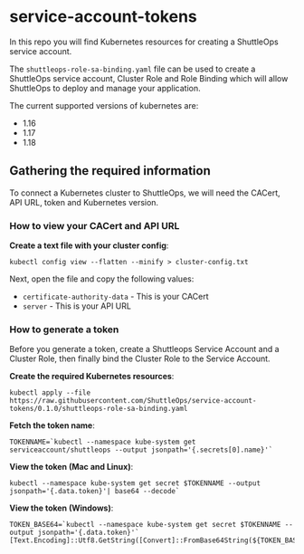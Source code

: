 # service-account-tokens

In this repo you will find Kubernetes resources for creating a ShuttleOps service account.

The `shuttleops-role-sa-binding.yaml` file can be used to create a ShuttleOps service account, Cluster Role and Role Binding which will allow ShuttleOps to deploy and manage your application.

The current supported versions of kubernetes are:

- 1.16
- 1.17
- 1.18

## Gathering the required information

To connect a Kubernetes cluster to ShuttleOps, we will need the CACert, API URL, token and Kubernetes version.

### How to view your CACert and API URL

**Create a text file with your cluster config**:

```
kubectl config view --flatten --minify > cluster-config.txt
```

Next, open the file and copy the following values:

- `certificate-authority-data` - This is your CACert
- `server` - This is your API URL

### How to generate a token

Before you generate a token, create a Shuttleops Service Account and a Cluster Role, then finally bind the Cluster Role to the Service Account.

**Create the required Kubernetes resources**:

```
kubectl apply --file https://raw.githubusercontent.com/ShuttleOps/service-account-tokens/0.1.0/shuttleops-role-sa-binding.yaml
```

**Fetch the token name**:

```
TOKENNAME=`kubectl --namespace kube-system get serviceaccount/shuttleops --output jsonpath='{.secrets[0].name}'`
```

**View the token (Mac and Linux)**:

```
kubectl --namespace kube-system get secret $TOKENNAME --output jsonpath='{.data.token}'| base64 --decode`
```

**View the token (Windows)**:

```
TOKEN_BASE64=`kubectl --namespace kube-system get secret $TOKENNAME --output jsonpath='{.data.token}'`
[Text.Encoding]::Utf8.GetString([Convert]::FromBase64String(${TOKEN_BASE64}))
```

